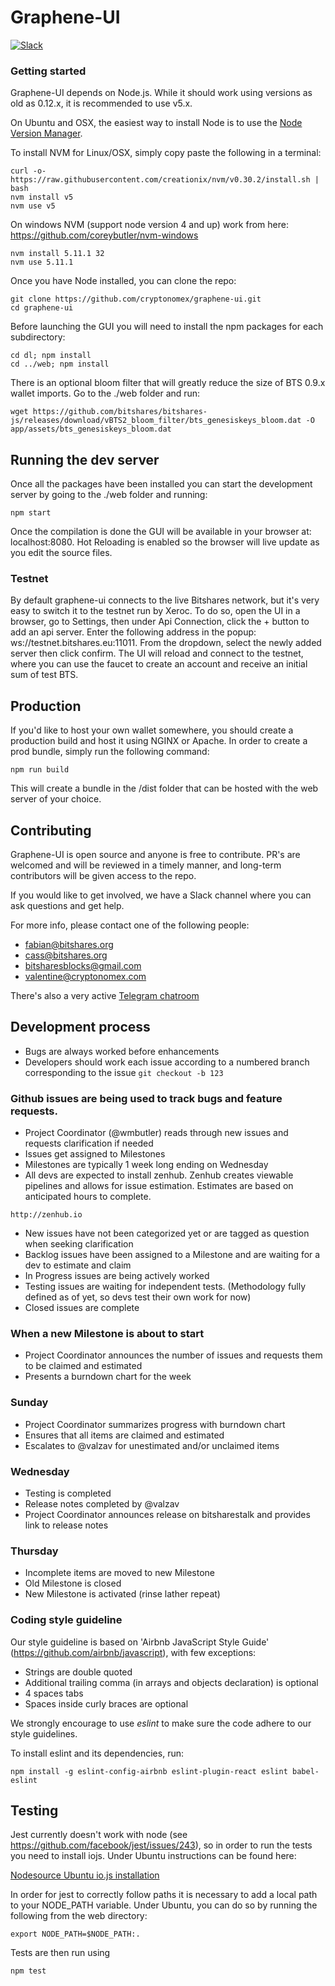 Graphene-UI
============

[![Slack](http://slack.bitshares.org/badge.svg)](http://slack.bitshares.org/)

### Getting started

Graphene-UI depends on Node.js. While it should work using versions as old as 0.12.x, it is recommended to use v5.x.

On Ubuntu and OSX, the easiest way to install Node is to use the [Node Version Manager](https://github.com/creationix/nvm).

To install NVM for Linux/OSX, simply copy paste the following in a terminal:
```
curl -o- https://raw.githubusercontent.com/creationix/nvm/v0.30.2/install.sh | bash
nvm install v5
nvm use v5
```

On windows NVM (support node version 4 and up) work from here: https://github.com/coreybutler/nvm-windows
```
nvm install 5.11.1 32
nvm use 5.11.1
```
Once you have Node installed, you can clone the repo:
```
git clone https://github.com/cryptonomex/graphene-ui.git
cd graphene-ui
```

Before launching the GUI you will need to install the npm packages for each subdirectory:
```
cd dl; npm install
cd ../web; npm install
```

There is an optional bloom filter that will greatly reduce the size of BTS 0.9.x wallet imports.  Go to the ./web folder and run:
```
wget https://github.com/bitshares/bitshares-js/releases/download/vBTS2_bloom_filter/bts_genesiskeys_bloom.dat -O app/assets/bts_genesiskeys_bloom.dat
```

## Running the dev server

Once all the packages have been installed you can start the development server by going to the ./web folder and running:
```
npm start
```

Once the compilation is done the GUI will be available in your browser at: localhost:8080. Hot Reloading is enabled so the browser will live update as you edit the source files.

### Testnet
By default graphene-ui connects to the live Bitshares network, but it's very easy to switch it to the testnet run by Xeroc. To do so, open the UI in a browser, go to Settings, then under Api Connection, click the + button to add an api server. Enter the following address in the popup: ws://testnet.bitshares.eu:11011. From the dropdown, select the newly added server then click confirm. The UI will reload and connect to the testnet, where you can use the faucet to create an account and receive an initial sum of test BTS.

## Production
If you'd like to host your own wallet somewhere, you should create a production build and host it using NGINX or Apache. In order to create a prod bundle, simply run the following command:
```
npm run build
```
This will create a bundle in the /dist folder that can be hosted with the web server of your choice.

## Contributing
Graphene-UI is open source and anyone is free to contribute. PR's are welcomed and will be reviewed in a timely manner, and long-term contributors will be given access to the repo.

If you would like to get involved, we have a Slack channel where you can ask questions and get help.

For more info, please contact one of the following people:

- fabian@bitshares.org
- cass@bitshares.org
- bitsharesblocks@gmail.com
- valentine@cryptonomex.com

There's also a very active [Telegram chatroom](https://web.telegram.org/#/im?p=g33416306)

## Development process

- Bugs are always worked before enhancements
- Developers should work each issue according to a numbered branch corresponding to the issue `git checkout -b 123`

### Github issues are being used to track bugs and feature requests. 

- Project Coordinator (@wmbutler) reads through new issues and requests clarification if needed
- Issues get assigned to Milestones
- Milestones are typically 1 week long ending on Wednesday
- All devs are expected to install zenhub. Zenhub creates viewable pipelines and allows for issue estimation. Estimates are based on anticipated hours to complete.

`http://zenhub.io`

- New issues have not been categorized yet or are tagged as question when seeking clarification
- Backlog issues have been assigned to a Milestone and are waiting for a dev to estimate and claim
- In Progress issues are being actively worked
- Testing issues are waiting for independent tests. (Methodology fully defined as of yet, so devs test their own work for now)
- Closed issues are complete

### When a new Milestone is about to start

- Project Coordinator announces the number of issues and requests them to be claimed and estimated
- Presents a burndown chart for the week

### Sunday

- Project Coordinator summarizes progress with burndown chart
- Ensures that all items are claimed and estimated
- Escalates to @valzav for unestimated and/or unclaimed items

### Wednesday

- Testing is completed
- Release notes completed by @valzav
- Project Coordinator announces release on bitsharestalk and provides link to release notes

### Thursday

- Incomplete items are moved to new Milestone
- Old Milestone is closed
- New Milestone is activated (rinse lather repeat)

### Coding style guideline

Our style guideline is based on 'Airbnb JavaScript Style Guide' (https://github.com/airbnb/javascript), with few exceptions:

- Strings are double quoted
- Additional trailing comma (in arrays and objects declaration) is optional
- 4 spaces tabs
- Spaces inside curly braces are optional

We strongly encourage to use _eslint_ to make sure the code adhere to our style guidelines.

To install eslint and its dependencies, run:

```
npm install -g eslint-config-airbnb eslint-plugin-react eslint babel-eslint
```

## Testing
Jest currently doesn't work with node (see https://github.com/facebook/jest/issues/243), so in order to run the tests you need to install iojs. Under Ubuntu instructions can be found here:

[Nodesource Ubuntu io.js installation](https://nodesource.com/blog/nodejs-v012-iojs-and-the-nodesource-linux-repositories "Nodesource iojs")

In order for jest to correctly follow paths it is necessary to add a local path to your NODE_PATH variable. Under Ubuntu, you can do so by running the following from the web directory:
```
export NODE_PATH=$NODE_PATH:.
```

Tests are then run using 
```
npm test
```
